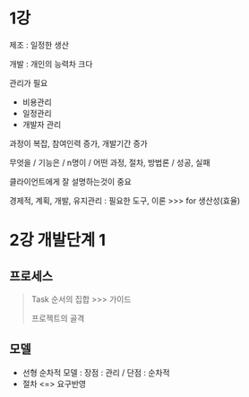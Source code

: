 # 1강

제조 : 일정한 생산

개발 : 개인의 능력차 크다

관리가 필요

- 비용관리
- 일정관리
- 개발자 관리

과정이 복잡, 참여인력 증가, 개발기간 증가

무엇을 / 기능은 / n명이 / 어떤 과정, 절차, 방법론 / 성공, 실패

클라이언트에게 잘 설명하는것이 중요

경제적, 계획, 개발, 유지관리 : 필요한 도구, 이론 >>> for 생산성(효율)



# 2강 개발단계 1

## 프로세스

> Task 순서의 집합 >>> 가이드
>
> 프로젝트의 골격

## 모델

- 선형 순차적 모델 : 장점 : 관리 / 단점 : 순차적
- 절차 <=> 요구반영